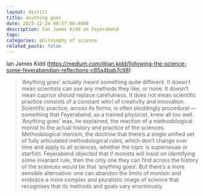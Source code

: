 ```yaml
---
layout: distill
title: anything goes
date: 2023-12-24 08:57:00-0400
description: Ian James Kidd on Feyerabend
tags: 
categories: philosophy of science
related_posts: false
---
```


Ian James Kidd (https://medium.com/@ian.kidd/following-the-science-some-feyerabendian-reflections-c85a4bab7c98)


> ‘Anything goes’ actually meant something quite different. It doesn’t mean scientists can use any methods they like, or none. It doesn’t mean caprice should replace carefulness. It does not mean scientific practice consists of a constant whirl of creativity and innovation. Scientific practice, across its forms, is often ploddingly procedural — something that Feyerabend, as a trained physicist, knew all too well. ‘Anything goes’ was, he explained, the reaction of a methodological monist to the actual history and practice of the sciences. Methodological monism, the doctrine that there’s a single unified set of fully articulated methodological rules, which don’t change over time and apply to all sciences, whether the topic is supernovae or starfish. Feyerabend objected that if monists will insist on identifying some invariant rule, then the only one they can find across the history of the sciences would be that ‘anything goes’. But there’s a more sensible alternative: one can abandon the limits of monism and embrace a more complex and pluralistic image of science that recognises that its methods and goals vary enormously.

